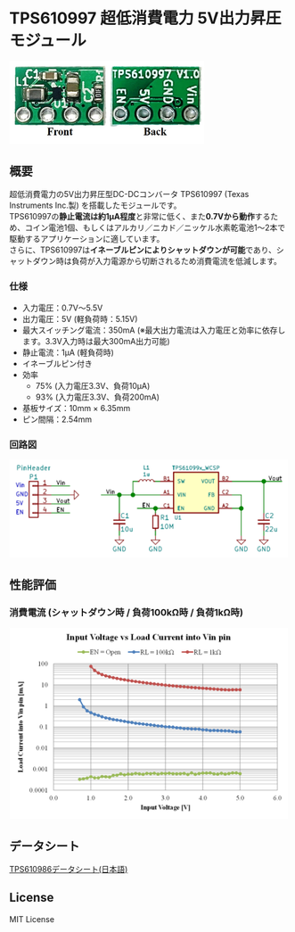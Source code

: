 # TPS610997 超低消費電力 5V出力昇圧モジュール

<img src="/img/ProductImage_BothSide.jpg" width="350px">

## 概要

超低消費電力の5V出力昇圧型DC-DCコンバータ TPS610997 (Texas Instruments Inc.製) を搭載したモジュールです。  
TPS610997の**静止電流は約1μA程度**と非常に低く、また**0.7Vから動作**するため、コイン電池1個、もしくはアルカリ／ニカド／ニッケル水素乾電池1～2本で駆動するアプリケーションに適しています。  
さらに、TPS610997は**イネーブルピンによりシャットダウンが可能**であり、シャットダウン時は負荷が入力電源から切断されるため消費電流を低減します。

### 仕様
- 入力電圧：0.7V～5.5V
- 出力電圧：5V (軽負荷時：5.15V)
- 最大スイッチング電流：350mA (※最大出力電流は入力電圧と効率に依存します。3.3V入力時は最大300mA出力可能)
- 静止電流：1μA (軽負荷時)
- イネーブルピン付き
- 効率
  - 75% (入力電圧3.3V、負荷10μA)
  - 93% (入力電圧3.3V、負荷200mA)
- 基板サイズ：10mm × 6.35mm
- ピン間隔：2.54mm

<!--
## 販売  
[スイッチサイエンス委託販売ページ](https://www.switch-science.com/catalog/xxxx/)  
※大量注文や在庫に関する問い合わせは[こちら](mailto:info.y2kb@gmail.com)までご連絡ください。  
-->

### 回路図  
<img src="/img/schematic.png" width="500px">


## 性能評価  

### 消費電流 (シャットダウン時 / 負荷100kΩ時 / 負荷1kΩ時)
<img src="/img/InputVoltage_LoadCurrent.png" width="500px">

## データシート  
[TPS610986データシート(日本語)](https://www.tij.co.jp/lit/ds/symlink/tps61099.pdf)

## License
MIT License
